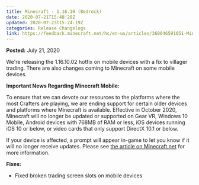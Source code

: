 ```yaml
---
title: Minecraft - 1.16.10 (Bedrock)
date: 2020-07-21T15:48:28Z
updated: 2020-07-23T15:24:19Z
categories: Release Changelogs
link: https://feedback.minecraft.net/hc/en-us/articles/360046591051-Minecraft-1-16-10-Bedrock-
---
```


**Posted:** July 21, 2020

We're releasing the 1.16.10.02 hotfix on mobile devices with a fix to villager trading. There are also changes coming to Minecraft on some mobile devices.  
  

**Important News Regarding Minecraft Mobile:**

To ensure that we can devote our resources to the platforms where the most Crafters are playing, we are ending support for certain older devices and platforms where Minecraft is available. Effective in October 2020, Minecraft will no longer be updated or supported on Gear VR, Windows 10 Mobile, Android devices with 768MB of RAM or less, iOS devices running iOS 10 or below, or video cards that only support DirectX 10.1 or below.

If your device is affected, a prompt will appear in-game to let you know if it will no longer receive updates. Please see [the article on Minecraft.net](https://www.minecraft.net/article/important-news-regarding-minecraft-mobile) for more information.  
  

**Fixes:**

- Fixed broken trading screen slots on mobile devices
